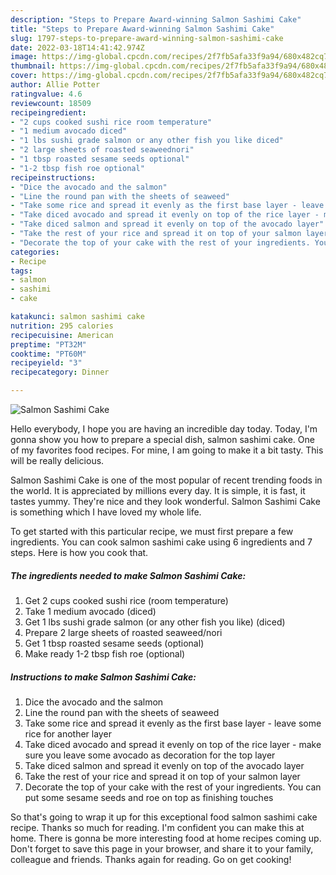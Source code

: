 ```yaml
---
description: "Steps to Prepare Award-winning Salmon Sashimi Cake"
title: "Steps to Prepare Award-winning Salmon Sashimi Cake"
slug: 1797-steps-to-prepare-award-winning-salmon-sashimi-cake
date: 2022-03-18T14:41:42.974Z
image: https://img-global.cpcdn.com/recipes/2f7fb5afa33f9a94/680x482cq70/salmon-sashimi-cake-recipe-main-photo.jpg
thumbnail: https://img-global.cpcdn.com/recipes/2f7fb5afa33f9a94/680x482cq70/salmon-sashimi-cake-recipe-main-photo.jpg
cover: https://img-global.cpcdn.com/recipes/2f7fb5afa33f9a94/680x482cq70/salmon-sashimi-cake-recipe-main-photo.jpg
author: Allie Potter
ratingvalue: 4.6
reviewcount: 18509
recipeingredient:
- "2 cups cooked sushi rice room temperature"
- "1 medium avocado diced"
- "1 lbs sushi grade salmon or any other fish you like diced"
- "2 large sheets of roasted seaweednori"
- "1 tbsp roasted sesame seeds optional"
- "1-2 tbsp fish roe optional"
recipeinstructions:
- "Dice the avocado and the salmon"
- "Line the round pan with the sheets of seaweed"
- "Take some rice and spread it evenly as the first base layer - leave some rice for another layer"
- "Take diced avocado and spread it evenly on top of the rice layer - make sure you leave some avocado as decoration for the top layer"
- "Take diced salmon and spread it evenly on top of the avocado layer"
- "Take the rest of your rice and spread it on top of your salmon layer"
- "Decorate the top of your cake with the rest of your ingredients. You can put some sesame seeds and roe on top as finishing touches"
categories:
- Recipe
tags:
- salmon
- sashimi
- cake

katakunci: salmon sashimi cake 
nutrition: 295 calories
recipecuisine: American
preptime: "PT32M"
cooktime: "PT60M"
recipeyield: "3"
recipecategory: Dinner

---
```



![Salmon Sashimi Cake](https://img-global.cpcdn.com/recipes/2f7fb5afa33f9a94/680x482cq70/salmon-sashimi-cake-recipe-main-photo.jpg)

Hello everybody, I hope you are having an incredible day today. Today, I'm gonna show you how to prepare a special dish, salmon sashimi cake. One of my favorites food recipes. For mine, I am going to make it a bit tasty. This will be really delicious.



Salmon Sashimi Cake is one of the most popular of recent trending foods in the world. It is appreciated by millions every day. It is simple, it is fast, it tastes yummy. They're nice and they look wonderful. Salmon Sashimi Cake is something which I have loved my whole life.


To get started with this particular recipe, we must first prepare a few ingredients. You can cook salmon sashimi cake using 6 ingredients and 7 steps. Here is how you cook that.

<!--inarticleads1-->

##### The ingredients needed to make Salmon Sashimi Cake:

1. Get 2 cups cooked sushi rice (room temperature)
1. Take 1 medium avocado (diced)
1. Get 1 lbs sushi grade salmon (or any other fish you like) (diced)
1. Prepare 2 large sheets of roasted seaweed/nori
1. Get 1 tbsp roasted sesame seeds (optional)
1. Make ready 1-2 tbsp fish roe (optional)




<!--inarticleads2-->

##### Instructions to make Salmon Sashimi Cake:

1. Dice the avocado and the salmon
1. Line the round pan with the sheets of seaweed
1. Take some rice and spread it evenly as the first base layer - leave some rice for another layer
1. Take diced avocado and spread it evenly on top of the rice layer - make sure you leave some avocado as decoration for the top layer
1. Take diced salmon and spread it evenly on top of the avocado layer
1. Take the rest of your rice and spread it on top of your salmon layer
1. Decorate the top of your cake with the rest of your ingredients. You can put some sesame seeds and roe on top as finishing touches




So that's going to wrap it up for this exceptional food salmon sashimi cake recipe. Thanks so much for reading. I'm confident you can make this at home. There is gonna be more interesting food at home recipes coming up. Don't forget to save this page in your browser, and share it to your family, colleague and friends. Thanks again for reading. Go on get cooking!
